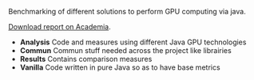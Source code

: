 Benchmarking of different solutions to perform GPU computing via java.

[Download report on Academia](https://www.academia.edu/25403166/Java_GPU_Technologies_comparison).

- **Analysis** Code and measures using different Java GPU technologies
- **Commun** Commun stuff needed across the project like librairies
- **Results** Contains comparison measures
- **Vanilla** Code written in pure Java so as to have base metrics

